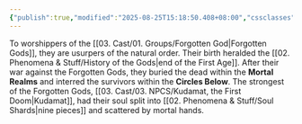 ```yaml
---
{"publish":true,"modified":"2025-08-25T15:18:50.408+08:00","cssclasses":""}
---
```



To worshippers of the [[03. Cast/01. Groups/Forgotten God\|Forgotten Gods]], they are usurpers of the natural order. Their birth heralded the [[02. Phenomena & Stuff/History of the Gods\|end of the First Age]]. After their war against the Forgotten Gods, they buried the dead within the **Mortal Realms** and interred the survivors within the **Circles Below**. The strongest of the Forgotten Gods, [[03. Cast/03. NPCS/Kudamat, the First Doom\|Kudamat]], had their soul split into [[02. Phenomena & Stuff/Soul Shards\|nine pieces]] and scattered by mortal hands.